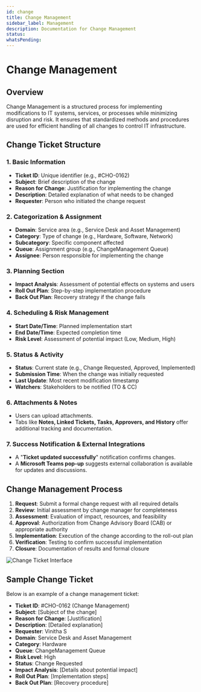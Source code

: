 ```yaml
---
id: change
title: Change Management
sidebar_label: Management
description: Documentation for Change Management
status: 
whatsPending: 
---
```


# Change Management

## Overview

Change Management is a structured process for implementing modifications to IT systems, services, or processes while minimizing disruption and risk. It ensures that standardized methods and procedures are used for efficient handling of all changes to control IT infrastructure.

## Change Ticket Structure

### 1. Basic Information
- **Ticket ID**: Unique identifier (e.g., #CHO-0162)
- **Subject**: Brief description of the change
- **Reason for Change**: Justification for implementing the change
- **Description**: Detailed explanation of what needs to be changed
- **Requester**: Person who initiated the change request

### 2. Categorization & Assignment
- **Domain**: Service area (e.g., Service Desk and Asset Management)
- **Category**: Type of change (e.g., Hardware, Software, Network)
- **Subcategory**: Specific component affected
- **Queue**: Assignment group (e.g., ChangeManagement Queue)
- **Assignee**: Person responsible for implementing the change

### 3. Planning Section
- **Impact Analysis**: Assessment of potential effects on systems and users
- **Roll Out Plan**: Step-by-step implementation procedure
- **Back Out Plan**: Recovery strategy if the change fails

### 4. Scheduling & Risk Management
- **Start Date/Time**: Planned implementation start
- **End Date/Time**: Expected completion time
- **Risk Level**: Assessment of potential impact (Low, Medium, High)

### 5. Status & Activity
- **Status**: Current state (e.g., Change Requested, Approved, Implemented)
- **Submission Time**: When the change was initially requested
- **Last Update**: Most recent modification timestamp
- **Watchers**: Stakeholders to be notified (TO & CC)

### 6. Attachments & Notes
- Users can upload attachments.
- Tabs like **Notes, Linked Tickets, Tasks, Approvers, and History** offer additional tracking and documentation.

### 7. Success Notification & External Integrations
- A "**Ticket updated successfully**" notification confirms changes.
- A **Microsoft Teams pop-up** suggests external collaboration is available for updates and discussions.

## Change Management Process

1. **Request**: Submit a formal change request with all required details
2. **Review**: Initial assessment by change manager for completeness
3. **Assessment**: Evaluation of impact, resources, and feasibility
4. **Approval**: Authorization from Change Advisory Board (CAB) or appropriate authority
5. **Implementation**: Execution of the change according to the roll-out plan
6. **Verification**: Testing to confirm successful implementation
7. **Closure**: Documentation of results and formal closure


![Change Ticket Interface](/img/Helpdesk/Change_Ticket.png)

## Sample Change Ticket

Below is an example of a change management ticket:

- **Ticket ID**: #CHO-0162 (Change Management)
- **Subject**: [Subject of the change]
- **Reason for Change**: [Justification]
- **Description**: [Detailed explanation]
- **Requester**: Vinitha S
- **Domain**: Service Desk and Asset Management
- **Category**: Hardware
- **Queue**: ChangeManagement Queue
- **Risk Level**: High
- **Status**: Change Requested
- **Impact Analysis**: [Details about potential impact]
- **Roll Out Plan**: [Implementation steps]
- **Back Out Plan**: [Recovery procedure]




